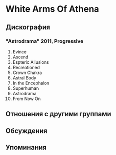 # White Arms Of Athena



## Дискография

### "Astrodrama" 2011, Progressive

1. Evince 
2. Ascend
3. Espteric Allusions
4. Recreationed
5. Crown Chakra
6. Astral Body
7. In the Encephalon
8. Superhuman
9. Astrodrama
10. From Now On


## Отношения с другими группами


## Обсуждения


## Упоминания

